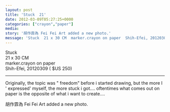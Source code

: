 ```yaml
---
layout: post
title: 'Stuck  21' 
date: 2012-03-09T05:27:25+0000 
categories: ["crayon","paper"] 
media:
story: '胡作霏為 Fei Fei Art added a new photo.'  
message: 'Stuck  21 x 30 CM  marker.crayon on paper  Shih-Efei, 20120309    $US  250    ------------------------------------------------  Originally, the topic was " freedom" before i started drawing, but the more I ' expressed' myself, the more stuck i got.... oftentimes what comes out on paper is the opposite of what i want to create....'  
---
```


Stuck  
21 x 30 CM  
marker.crayon on paper  
Shih-Efei, 20120309   ( $US  250)  
  
------------------------------------------------  
Originally, the topic was " freedom" before i started drawing, but the more I ' expressed' myself, the more stuck i got.... oftentimes what comes out on paper is the opposite of what i want to create....
 
 
[//]: #story:
胡作霏為 Fei Fei Art added a new photo.


 
